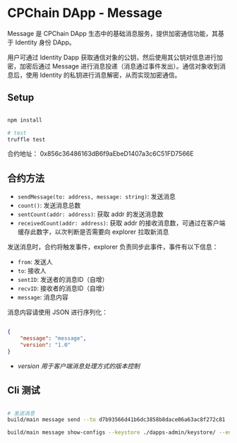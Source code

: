 # CPChain DApp - Message

Message 是 CPChain DApp 生态中的基础消息服务，提供加密通信功能，其基于 Identity 身份 DApp。

用户可通过 Identity Dapp 获取通信对象的公钥，然后使用其公钥对信息进行加密，加密后通过 Message 进行消息投递（消息通过事件发出）。通信对象收到消息后，使用 Identity 的私钥进行消息解密，从而实现加密通信。

## Setup

```bash

npm install

# test
truffle test


```

合约地址： 0x856c36486163dB6f9aEbeD1407a3c6C51FD7566E

## 合约方法

+ `sendMessage(to: address, message: string)`: 发送消息
+ `count()`: 发送消息总数
+ `sentCount(addr: address)`: 获取 addr 的发送消息数
+ `receivedCount(addr: address)`: 获取 addr 的接收消息数，可通过在客户端缓存此数字，以次判断是否需要向 explorer 拉取新消息

发送消息时，合约将触发事件，explorer 负责同步此事件，事件有以下信息：

+ `from`: 发送人
+ `to`: 接收人
+ `sentID`: 发送者的消息ID（自增）
+ `recvID`: 接收者的消息ID（自增）
+ `message`: 消息内容

消息内容请使用 JSON 进行序列化：

```json

{
    "message": "message",
    "version": "1.0"
}

```

+ *version 用于客户端消息处理方式的版本控制*

## Cli 测试

```bash

# 发送消息
build/main message send --to d7b93566d41b6dc3858b8dace06a63ac8f272c81 --msg "HelloWorld" --keystore ./dapps-admin/keystore/ --endpoint http://52.220.174.168:8501 --contractaddr 0x856c36486163dB6f9aEbeD1407a3c6C51FD7566E

build/main message show-configs --keystore ./dapps-admin/keystore/ --endpoint http://52.220.174.168:8501 --contractaddr 0x856c36486163dB6f9aEbeD1407a3c6C51FD7566E

```
